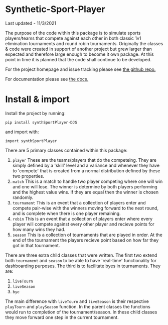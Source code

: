 # Synthetic-Sport-Player

Last updated - 11/3/2021

The purpose of the code within this package is to simulate sports players/teams that compete against each other in both classic 1v1 elimination tournaments and round robin tournaments.
Originally the classes & code were created in support of another project but grew larger than expected and therefore large enough to become it own package.
At this point in time it is planned that the code shall continue to be developed.

For the project homepage and issue tracking please see [the github repo.](https://github.com/DrJStrudwick/Synthetic-Sport-Player)

For documentation please see [the docs.](https://synthetic-sport-player.readthedocs.io/en/latest/index.html)

# Install & import
Install the project by running:
```
pip install synthSportPlayer-DJS
```
and import with:
```
import synthSportPlayer
```

There are 5 primary classes contained within this package:
1. `player` These are the teams/players that do the competeing. They are simply defined by a 'skill' level and a variance and whenever they have to 'compete' that is created from a normal distribution defined by these two properties.
2. `match` This is a match to handle two player competing where one will win and one will lose. The winner is determine by both players performing and the highest value wins. If they are equal then the winner is chosen randomly.
3. `tournament` This is an event that a collection of players enter and compete pair-wise with the winners moving forward to the next round, and is complete when there is one player remaining.
4. `robin` This is an event that a collection of players enter where every player will compete against every other player and recieve points for how many wins they had.
5. `season` This is a collection of tournaments that are played in order. At the end of the tournament the players recieve point based on how far they got in that tournament.

There are three extra child classes that were written. The first two extend both `tournament` and `season` to be able to have 'real-time' functionality for dashboarding purposes. The third is to facilitate byes in tournaments. They are:
1. `liveTourn`
2. `liveSeason`
3. `bye`

The main difference with `liveTourn` and `liveSeason` is their respective `playTourn` and `playSeason` function. In the parent classes the functions would run to completion of the tournament/season. In these child classes they move forward one step in the current tournament.
